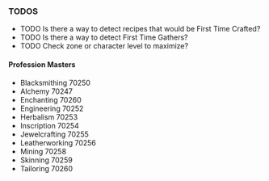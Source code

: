### TODOS

- TODO Is there a way to detect recipes that would be First Time Crafted?
- TODO Is there a way to detect First Time Gathers?
- TODO Check zone or character level to maximize?

#### Profession Masters

- Blacksmithing 70250
- Alchemy 70247
- Enchanting 70260
- Engineering 70252
- Herbalism 70253
- Inscription 70254
- Jewelcrafting 70255
- Leatherworking 70256
- Mining 70258
- Skinning 70259
- Tailoring 70260
